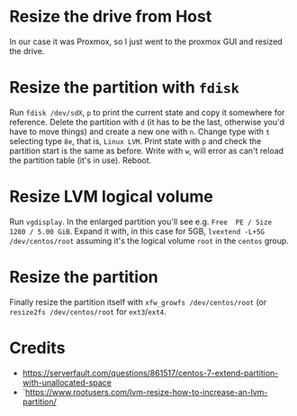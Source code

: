 # Resize the drive from Host

In our case it was Proxmox, so I just went to the proxmox GUI and resized the drive.

# Resize the partition with `fdisk`

Run `fdisk /dev/sdX`, `p` to print the current state and copy it somewhere for reference. Delete
the partition with `d` (it has to be the last, otherwise you'd have to move things) and create a
new one with `n`. Change type with `t` selecting type `8e`, that is, `Linux LVM`. Print state with
`p` and check the partition start is the same as before. Write with `w`, will error as can't reload
the partition table (it's in use). Reboot.

# Resize LVM logical volume

Run `vgdisplay`. In the enlarged partition you'll see e.g. `Free  PE / Size  1280 / 5.00 GiB`.
Expand it with, in this case for 5GB, `lvextend -L+5G /dev/centos/root` assuming it's the logical
volume `root` in the `centos` group.

# Resize the partition

Finally resize the partition itself with `xfw_growfs /dev/centos/root` (or `resize2fs /dev/centos/root`
for `ext3`/`ext4`.

# Credits

- https://serverfault.com/questions/861517/centos-7-extend-partition-with-unallocated-space
- `https://www.rootusers.com/lvm-resize-how-to-increase-an-lvm-partition/
